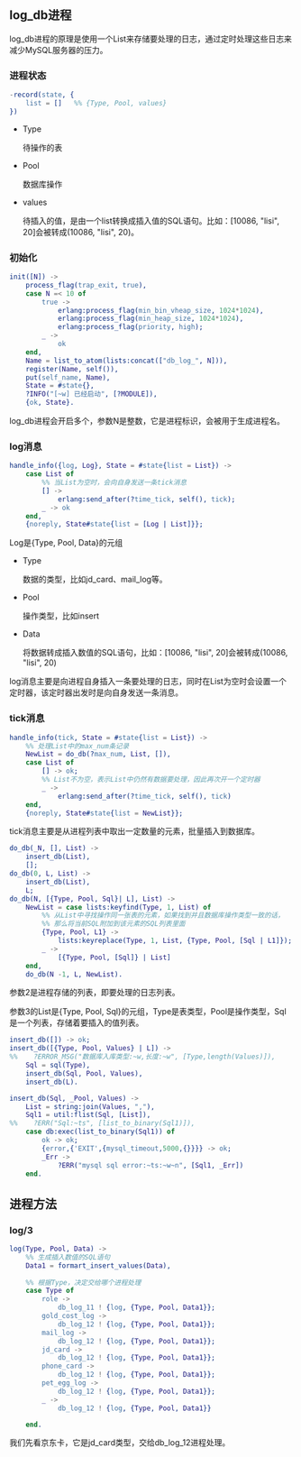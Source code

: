 ## log_db进程

log_db进程的原理是使用一个List来存储要处理的日志，通过定时处理这些日志来减少MySQL服务器的压力。



### 进程状态

```erlang
-record(state, {
	list = []	%% {Type, Pool, values}                
})
```

- Type

  待操作的表

- Pool

  数据库操作

- values

  待插入的值，是由一个list转换成插入值的SQL语句。比如：[10086, "lisi", 20]会被转成(10086, "lisi", 20)。



### 初始化

```erlang
init([N]) ->
    process_flag(trap_exit, true),
    case N =< 10 of
        true ->
            erlang:process_flag(min_bin_vheap_size, 1024*1024),
            erlang:process_flag(min_heap_size, 1024*1024),
            erlang:process_flag(priority, high);
        _ ->
            ok
    end,
    Name = list_to_atom(lists:concat(["db_log_", N])),
    register(Name, self()),
    put(self_name, Name),
    State = #state{},
    ?INFO("[~w] 已经启动", [?MODULE]),
    {ok, State}.
```

log_db进程会开启多个，参数N是整数，它是进程标识，会被用于生成进程名。





### log消息

```erlang
handle_info({log, Log}, State = #state{list = List}) ->
    case List of
        %% 当List为空时，会向自身发送一条tick消息
        [] -> 
            erlang:send_after(?time_tick, self(), tick);
        _ -> ok
    end,
    {noreply, State#state{list = [Log | List]}};
```

Log是{Type, Pool, Data}的元组

- Type

  数据的类型，比如jd_card、mail_log等。

- Pool

  操作类型，比如insert

- Data

  将数据转成插入数值的SQL语句，比如：[10086, "lisi", 20]会被转成(10086, "lisi", 20)

log消息主要是向进程自身插入一条要处理的日志，同时在List为空时会设置一个定时器，该定时器出发时是向自身发送一条消息。





### tick消息

```erlang
handle_info(tick, State = #state{list = List}) ->
    %% 处理List中的max_num条记录
    NewList = do_db(?max_num, List, []),
    case List of
        [] -> ok;
        %% List不为空，表示List中仍然有数据要处理，因此再次开一个定时器
        _ ->
            erlang:send_after(?time_tick, self(), tick)
    end,
    {noreply, State#state{list = NewList}};
```

tick消息主要是从进程列表中取出一定数量的元素，批量插入到数据库。



```erlang
do_db(_N, [], List) -> 
    insert_db(List),
    [];
do_db(0, L, List) -> 
    insert_db(List),
    L;
do_db(N, [{Type, Pool, Sql}| L], List) -> 
    NewList = case lists:keyfind(Type, 1, List) of
        %% 从List中寻找操作同一张表的元素，如果找到并且数据库操作类型一致的话，
        %% 那么将当前SQL附加到该元素的SQL列表里面
        {Type, Pool, L1} ->
            lists:keyreplace(Type, 1, List, {Type, Pool, [Sql | L1]});
        _ -> 
            [{Type, Pool, [Sql]} | List]
    end,
    do_db(N -1, L, NewList).
```

参数2是进程存储的列表，即要处理的日志列表。

参数3的List是{Type, Pool, Sql}的元组，Type是表类型，Pool是操作类型，Sql是一个列表，存储着要插入的值列表。





```erlang
insert_db([]) -> ok;
insert_db([{Type, Pool, Values} | L]) ->
%%    ?ERROR_MSG("数据库入库类型:~w,长度:~w", [Type,length(Values)]),
    Sql = sql(Type),
    insert_db(Sql, Pool, Values),
    insert_db(L).

insert_db(Sql, _Pool, Values) ->
    List = string:join(Values, ","),
    Sql1 = util:flist(Sql, [List]),
%%    ?ERR("Sql:~ts", [list_to_binary(Sql1)]),
    case db:exec(list_to_binary(Sql1)) of
        ok -> ok;
        {error,{'EXIT',{mysql_timeout,5000,{}}}} -> ok;
        _Err ->
            ?ERR("mysql sql error:~ts:~w~n", [Sql1, _Err])
    end.
```











## 进程方法

### log/3

```erlang
log(Type, Pool, Data) ->
    %% 生成插入数值的SQL语句
    Data1 = formart_insert_values(Data),
    
    %% 根据Type，决定交给哪个进程处理
    case Type of
        role ->
            db_log_11 ! {log, {Type, Pool, Data1}};
        gold_cost_log ->
            db_log_12 ! {log, {Type, Pool, Data1}};
        mail_log ->
            db_log_12 ! {log, {Type, Pool, Data1}};
        jd_card ->
            db_log_12 ! {log, {Type, Pool, Data1}};
        phone_card ->
            db_log_12 ! {log, {Type, Pool, Data1}};
        pet_egg_log ->
            db_log_12 ! {log, {Type, Pool, Data1}};
        _ ->
            db_log_12 ! {log, {Type, Pool, Data1}}

    end.
```

我们先看京东卡，它是jd_card类型，交给db_log_12进程处理。





